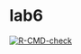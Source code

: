# lab6
 <!-- badges: start -->
  [![R-CMD-check](https://github.com/hanxi898/lab6/actions/workflows/R-CMD-check.yaml/badge.svg)](https://github.com/hanxi898/lab6/actions/workflows/R-CMD-check.yaml)
  <!-- badges: end -->
